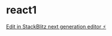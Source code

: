 # react1

[Edit in StackBlitz next generation editor ⚡️](https://stackblitz.com/~/github.com/antare3s/react1)